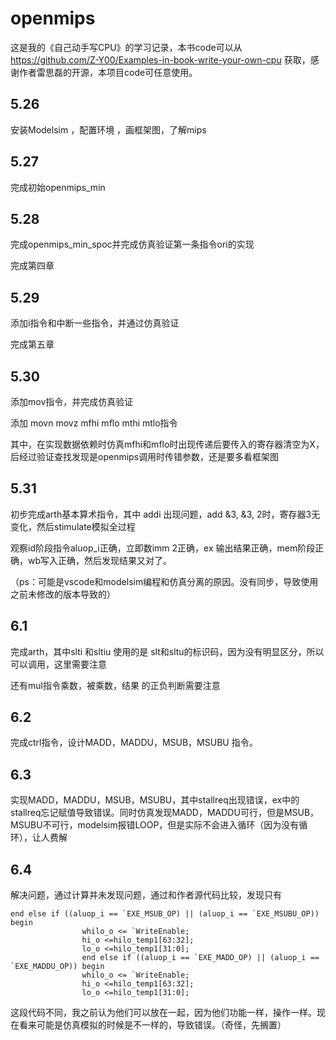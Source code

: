 # openmips
这是我的《自己动手写CPU》的学习记录，本书code可以从 https://github.com/Z-Y00/Examples-in-book-write-your-own-cpu 获取，感谢作者雷思磊的开源，本项目code可任意使用。

## 5.26 
安装Modelsim ，配置环境 ，画框架图，了解mips

## 5.27
完成初始openmips_min

## 5.28
完成openmips_min_spoc并完成仿真验证第一条指令ori的实现

完成第四章

## 5.29
添加i指令和中断一些指令，并通过仿真验证

完成第五章

## 5.30
添加mov指令，并完成仿真验证 

添加 movn movz mfhi mflo mthi mtlo指令

其中，在实现数据依赖时仿真mfhi和mflo时出现传递后要传入的寄存器清空为X，后经过验证查找发现是openmips调用时传错参数，还是要多看框架图

## 5.31
初步完成arth基本算术指令，其中 addi 出现问题，add &3, &3, 2时，寄存器3无变化，然后stimulate模拟全过程

观察id阶段指令aluop_i正确，立即数imm 2正确，ex 输出结果正确，mem阶段正确，wb写入正确，然后发现结果又对了。

（ps：可能是vscode和modelsim编程和仿真分离的原因。没有同步，导致使用之前未修改的版本导致的）

## 6.1 
完成arth，其中slti 和sltiu 使用的是 slt和sltu的标识码，因为没有明显区分，所以可以调用，这里需要注意

还有mul指令乘数，被乘数，结果 的正负判断需要注意

## 6.2
完成ctrl指令，设计MADD，MADDU，MSUB，MSUBU 指令。

## 6.3
实现MADD，MADDU，MSUB，MSUBU，其中stallreq出现错误，ex中的stallreq忘记赋值导致错误。同时仿真发现MADD，MADDU可行，但是MSUB，MSUBU不可行，modelsim报错LOOP，但是实际不会进入循环（因为没有循环），让人费解

## 6.4
解决问题，通过计算并未发现问题，通过和作者源代码比较，发现只有
```
end else if ((aluop_i == `EXE_MSUB_OP) || (aluop_i == `EXE_MSUBU_OP)) begin
				whilo_o <= `WriteEnable;
				hi_o <=hilo_temp1[63:32];
				lo_o <=hilo_temp1[31:0];
				end else if ((aluop_i == `EXE_MADD_OP) || (aluop_i == `EXE_MADDU_OP)) begin
				whilo_o <= `WriteEnable;
				hi_o <=hilo_temp1[63:32];
				lo_o <=hilo_temp1[31:0];
```
这段代码不同，我之前认为他们可以放在一起，因为他们功能一样，操作一样。现在看来可能是仿真模拟的时候是不一样的，导致错误。（奇怪，先搁置）
